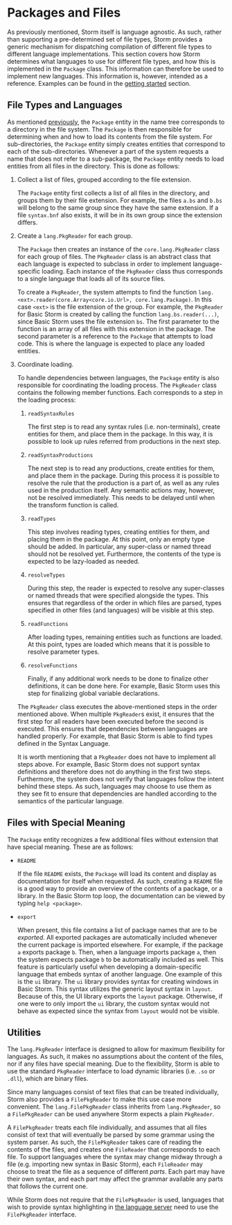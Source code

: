 Packages and Files
===================

As previously mentioned, Storm itself is language agnostic. As such, rather than supporting a
pre-determined set of file types, Storm provides a generic mechanism for dispatching compilation of
different file types to different language implementations. This section covers how Storm determines
what languages to use for different file types, and how this is implemented in the `Package` class.
This information can therefore be used to implement new languages. This information is, however,
intended as a reference. Examples can be found in the [getting started](md:/Getting_Started/Tutorials) section.


File Types and Languages
------------------------

As mentioned [previously](md:The_Name_Tree), the `Package` entity in the name tree corresponds to a
directory in the file system. The `Package` is then responsible for determining when and how to load
its contents from the file system. For sub-directories, the `Package` entity simply creates entities
that correspond to each of the sub-directories. Whenever a part of the system requests a name that
does not refer to a sub-package, the `Package` entity needs to load entities from all files in the
directory. This is done as follows:

1. Collect a list of files, grouped according to the file extension.

   The `Package` entity first collects a list of all files in the directory, and groups them by
   their file extension. For example, the files `a.bs` and `b.bs` will belong to the same group
   since they have the same extension. If a file `syntax.bnf` also exists, it will be in its own
   group since the extension differs.

2. Create a `lang.PkgReader` for each group.

   The `Package` then creates an instance of the `core.lang.PkgReader` class for each group of
   files. The `PkgReader` class is an abstract class that each language is expected to subclass in
   order to implement language-specific loading. Each instance of the `PkgReader` class thus
   corresponds to a single language that loads all of its source files.

   To create a `PkgReader`, the system attempts to find the function
   `lang.<ext>.reader(core.Array<core.io.Url>, core.lang.Package)`. In this case `<ext>` is the file
   extension of the group. For example, the `PkgReader` for Basic Storm is created by calling the
   function `lang.bs.reader(...)`, since Basic Storm uses the file extension `bs`. The first
   parameter to the function is an array of all files with this extension in the package. The second
   parameter is a reference to the `Package` that attempts to load code. This is where the language
   is expected to place any loaded entities.

3. Coordinate loading.

   To handle dependencies between languages, the `Package` entity is also responsible for
   coordinating the loading process. The `PkgReader` class contains the following member functions.
   Each corresponds to a step in the loading process:

   1. `readSyntaxRules`

      The first step is to read any syntax rules (i.e. non-terminals), create entities for them, and
      place them in the package. In this way, it is possible to look up rules referred from
      productions in the next step.

   2. `readSyntaxProductions`

      The next step is to read any productions, create entities for them, and place them in the
      package. During this process it is possible to resolve the rule that the production is a part
      of, as well as any rules used in the production itself. Any semantic actions may, however, not
      be resolved immediately. This needs to be delayed until when the transform function is called.

   3. `readTypes`

      This step involves reading types, creating entities for them, and placing them in the package.
      At this point, only an empty type should be added. In particular, any super-class or named
      thread should not be resolved yet. Furthermore, the contents of the type is expected to be
      lazy-loaded as needed.

   4. `resolveTypes`

      During this step, the reader is expected to resolve any super-classes or named threads that
      were specified alongside the types. This ensures that regardless of the order in which files
      are parsed, types specified in other files (and languages) will be visible at this step.

   5. `readFunctions`

      After loading types, remaining entities such as functions are loaded. At this point, types are
      loaded which means that it is possible to resolve parameter types.

   6. `resolveFunctions`

      Finally, if any additional work needs to be done to finalize other definitions, it can be done
      here. For example, Basic Storm uses this step for finalizing global variable declarations.


   The `PkgReader` class executes the above-mentioned steps in the order mentioned above. When
   multiple `PkgReader`s exist, it ensures that the first step for all readers have been executed
   before the second is executed. This ensures that dependencies between languages are handled
   properly. For example, that Basic Storm is able to find types defined in the Syntax Language.

   It is worth mentioning that a `PkgReader` does not have to implement all steps above. For
   example, Basic Storm does not support syntax definitions and therefore does not do anything in
   the first two steps. Furthermore, the system does not verify that languages follow the intent
   behind these steps. As such, languages may choose to use them as they see fit to ensure that
   dependencies are handled according to the semantics of the particular language.


Files with Special Meaning
---------------------------

The `Package` entity recognizes a few additional files without extension that have special meaning.
These are as follows:

- `README`

  If the file `README` exists, the `Package` will load its content and display as documentation for
  itself when requested. As such, creating a `README` file is a good way to provide an overview of
  the contents of a package, or a library. In the Basic Storm top loop, the documentation can be
  viewed by typing `help <package>`.

- `export`

  When present, this file contains a list of package names that are to be *exported*. All exported
  packages are automatically included whenever the current package is imported elsewhere. For
  example, if the package `a` exports package `b`. Then, when a language imports package `a`, then
  the system expects package `b` to be automatically included as well. This feature is particularly
  useful when developing a domain-specific language that embeds syntax of another language. One
  example of this is the `ui` library. The `ui` library provides syntax for creating windows in
  Basic Storm. This syntax utilizes the generic layout syntax in `layout`. Because of this, the UI
  library exports the `layout` package. Otherwise, if one were to only import the `ui` library, the
  custom syntax would not behave as expected since the syntax from `layout` would not be visible.


Utilities
---------

The `lang.PkgReader` interface is designed to allow for maximum flexibility for languages. As such,
it makes no assumptions about the content of the files, nor if any files have special meaning. Due
to the flexibility, Storm is able to use the standard `PkgReader` interface to load dynamic
libraries (i.e. `.so` or `.dll`), which are binary files.

Since many languages consist of text files that can be treated individually, Storm also provides a
`FilePkgReader` to make this use case more convenient. The `lang.FilePkgReader` class inherits from
`lang.PkgReader`, so a `FilePkgReader` can be used anywhere Storm expects a plain `PkgReader`.

A `FilePkgReader` treats each file individually, and assumes that all files consist of text that
will eventually be parsed by some grammar using the system parser. As such, the `FilePkgReader`
takes care of reading the contents of the files, and creates one `FileReader` that corresponds to
each file. To support languages where the syntax may change midway through a file (e.g. importing
new syntax in Basic Storm), each `FileReader` may choose to treat the file as a sequence of
different *parts*. Each part may have their own syntax, and each part may affect the grammar
available any parts that follows the current one.

While Storm does not require that the `FilePkgReader` is used, languages that wish to provide syntax
highlighting in [the language server](md:Language_Server) need to use the `FilePkgReader` interface.
